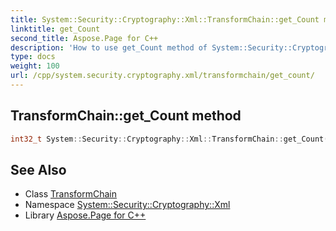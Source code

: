 ```yaml
---
title: System::Security::Cryptography::Xml::TransformChain::get_Count method
linktitle: get_Count
second_title: Aspose.Page for C++
description: 'How to use get_Count method of System::Security::Cryptography::Xml::TransformChain class in C++.'
type: docs
weight: 100
url: /cpp/system.security.cryptography.xml/transformchain/get_count/
---
```

## TransformChain::get_Count method




```cpp
int32_t System::Security::Cryptography::Xml::TransformChain::get_Count()
```

## See Also

* Class [TransformChain](../)
* Namespace [System::Security::Cryptography::Xml](../../)
* Library [Aspose.Page for C++](../../../)
